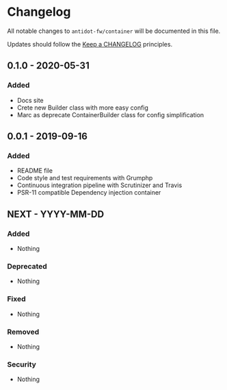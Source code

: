 # Changelog

All notable changes to `antidot-fw/container` will be documented in this file.

Updates should follow the [Keep a CHANGELOG](http://keepachangelog.com/) principles.

## 0.1.0 - 2020-05-31

### Added

* Docs site
* Crete new Builder class with more easy config
* Marc as deprecate ContainerBuilder class for config simplification

## 0.0.1 - 2019-09-16

### Added

* README file
* Code style and test requirements with Grumphp
* Continuous integration pipeline with Scrutinizer and Travis 
* PSR-11 compatible Dependency injection container

## NEXT - YYYY-MM-DD

### Added
- Nothing

### Deprecated
- Nothing

### Fixed
- Nothing

### Removed
- Nothing

### Security
- Nothing
